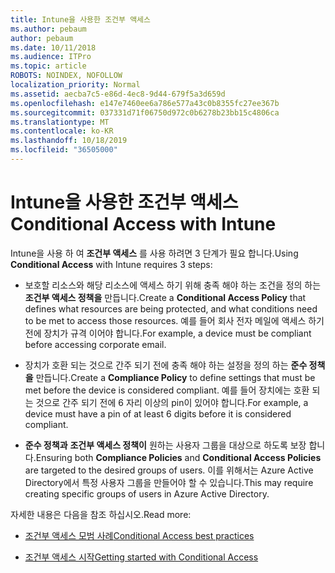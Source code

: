 ```yaml
---
title: Intune을 사용한 조건부 액세스
ms.author: pebaum
author: pebaum
ms.date: 10/11/2018
ms.audience: ITPro
ms.topic: article
ROBOTS: NOINDEX, NOFOLLOW
localization_priority: Normal
ms.assetid: aecba7c5-e86d-4ec8-9d44-679f5a3d659d
ms.openlocfilehash: e147e7460ee6a786e577a43c0b8355fc27ee367b
ms.sourcegitcommit: 037331d71f06750d972c0b6278b23bb15c4806ca
ms.translationtype: MT
ms.contentlocale: ko-KR
ms.lasthandoff: 10/18/2019
ms.locfileid: "36505000"
---
```

# <a name="conditional-access-with-intune"></a><span data-ttu-id="41822-102">Intune을 사용한 조건부 액세스</span><span class="sxs-lookup"><span data-stu-id="41822-102">Conditional Access with Intune</span></span>

<span data-ttu-id="41822-103">Intune을 사용 하 여 **조건부 액세스** 를 사용 하려면 3 단계가 필요 합니다.</span><span class="sxs-lookup"><span data-stu-id="41822-103">Using **Conditional Access** with Intune requires 3 steps:</span></span> 
  
- <span data-ttu-id="41822-104">보호할 리소스와 해당 리소스에 액세스 하기 위해 충족 해야 하는 조건을 정의 하는 **조건부 액세스 정책을** 만듭니다.</span><span class="sxs-lookup"><span data-stu-id="41822-104">Create a **Conditional Access Policy** that defines what resources are being protected, and what conditions need to be met to access those resources.</span></span> <span data-ttu-id="41822-105">예를 들어 회사 전자 메일에 액세스 하기 전에 장치가 규격 이어야 합니다.</span><span class="sxs-lookup"><span data-stu-id="41822-105">For example, a device must be compliant before accessing corporate email.</span></span> 
    
- <span data-ttu-id="41822-106">장치가 호환 되는 것으로 간주 되기 전에 충족 해야 하는 설정을 정의 하는 **준수 정책을** 만듭니다.</span><span class="sxs-lookup"><span data-stu-id="41822-106">Create a **Compliance Policy** to define settings that must be met before the device is considered compliant.</span></span> <span data-ttu-id="41822-107">예를 들어 장치에는 호환 되는 것으로 간주 되기 전에 6 자리 이상의 pin이 있어야 합니다.</span><span class="sxs-lookup"><span data-stu-id="41822-107">For example, a device must have a pin of at least 6 digits before it is considered compliant.</span></span> 
    
- <span data-ttu-id="41822-108">**준수 정책과** **조건부 액세스 정책이** 원하는 사용자 그룹을 대상으로 하도록 보장 합니다.</span><span class="sxs-lookup"><span data-stu-id="41822-108">Ensuring both **Compliance Policies** and **Conditional Access Policies** are targeted to the desired groups of users.</span></span> <span data-ttu-id="41822-109">이를 위해서는 Azure Active Directory에서 특정 사용자 그룹을 만들어야 할 수 있습니다.</span><span class="sxs-lookup"><span data-stu-id="41822-109">This may require creating specific groups of users in Azure Active Directory.</span></span> 
    
<span data-ttu-id="41822-110">자세한 내용은 다음을 참조 하십시오.</span><span class="sxs-lookup"><span data-stu-id="41822-110">Read more:</span></span>
  
- [<span data-ttu-id="41822-111">조건부 액세스 모범 사례</span><span class="sxs-lookup"><span data-stu-id="41822-111">Conditional Access best practices</span></span>](https://docs.microsoft.com/azure/active-directory/conditional-access/best-practices)
    
- [<span data-ttu-id="41822-112">조건부 액세스 시작</span><span class="sxs-lookup"><span data-stu-id="41822-112">Getting started with Conditional Access </span></span>](https://docs.microsoft.com/azure/active-directory/active-directory-conditional-access-azure-portal-get-started)
    

